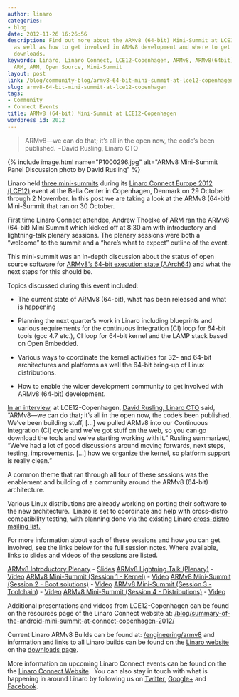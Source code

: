```yaml
---
author: linaro
categories:
- blog
date: 2012-11-26 16:26:56
description: Find out more about the ARMv8 (64-bit) Mini-Summit at LCE12-Copenhagen
  as well as how to get involved in ARMv8 development and where to get the latest
  downloads.
keywords: Linaro, Linaro Connect, LCE12-Copenhagen, ARMv8, ARMv8(64bit), Linux on
  ARM, ARM, Open Source, Mini-Summit
layout: post
link: /blog/community-blog/armv8-64-bit-mini-summit-at-lce12-copenhagen/
slug: armv8-64-bit-mini-summit-at-lce12-copenhagen
tags:
- Community
- Connect Events
title: ARMv8 (64-bit) Mini-Summit at LCE12-Copenhagen
wordpress_id: 2012
---
```


> ARMv8—we can do that; it’s all in the open now, the code’s been published. ~David Rusling, Linaro CTO

{% include image.html name="P1000296.jpg" alt="ARMv8 Mini-Summit Panel Discussion photo by David Rusling" %}

Linaro held [three mini-summits](http://summit.linaro.org/lce12/track/linaro-mini-summit/) during its [Linaro Connect Europe 2012 (LCE12)](http://connect.linaro.org/resources/) event at the Bella Center in Copenhagen, Denmark on 29 October through 2 November. In this post we are taking a look at the ARMv8 (64-bit) Mini-Summit that ran on 30 October.

First time Linaro Connect attendee, Andrew Thoelke of ARM ran the ARMv8 (64-bit) Mini Summit which kicked off at 8:30 am with introductory and lightning-talk plenary sessions. The plenary sessions were both a “welcome” to the summit and a “here’s what to expect” outline of the event.

This mini-summit was an in-depth discussion about the status of open source software for [ARMv8’s 64-bit execution state (AArch64)](http://www.arm.com/products/tools/models/fast-models/foundation-model.php) and what the next steps for this should be.

Topics discussed during this event included:

  * The current state of ARMv8 (64-bit), what has been released and what is happening


  * Planning the next quarter’s work in Linaro including blueprints and various requirements for the continuous integration (CI) loop for 64-bit tools (gcc 4.7 etc.), CI loop for 64-bit kernel and the LAMP stack based on Open Embedded.


  * Various ways to coordinate the kernel activities for 32- and 64-bit architectures and platforms as well the 64-bit bring-up of Linux distributions.


  * How to enable the wider development community to get involved with ARMv8 (64-bit) development.


[In an interview](http://youtu.be/6bkfk3HAsH0), at LCE12-Copenhagen, [David Rusling, Linaro CTO](/about/) said, “ARMv8—we can do that; it’s all in the open now, the code’s been published. We’ve been building stuff, [...] we pulled ARMv8 into our Continuous Integration (CI) cycle and we’ve got stuff on the web, so you can go download the tools and we’ve starting working with it.” Rusling summarized, “We’ve had a lot of good discussions around moving forwards, next steps, testing, improvements. [...] how we organize the kernel, so platform support is really clean.”

A common theme that ran through all four of these sessions was the enablement and building of a community around the ARMv8 (64-bit) architecture.

Various Linux distributions are already working on porting their software to the new architecture.  Linaro is set to coordinate and help with cross-distro compatibility testing, with planning done via the existing Linaro [cross-distro mailing list.](http://lists.linaro.org/mailman/listinfo/cross-distro)

For more information about each of these sessions and how you can get involved, see the links below for the full session notes. Where available, links to slides and videos of the sessions are listed.

[ARMv8 Introductory Plenary](http://connect.linaro.org/resources/) - [Slides](https://www.slideshare.net/linaroorg/lce12-armv8plenary)
[ARMv8 Lightning Talk (Plenary)](http://connect.linaro.org/resources/) - [Video](https://www.youtube.com/watch?v=uJzhZqBqwSU)
[ARMv8 Mini-Summit (Session 1 - Kernel)](http://connect.linaro.org/resources/) - [Video](https://www.youtube.com/watch?v=rcsuCbYM8fU)
[ARMv8 Mini-Summit (Session 2 - Boot solutions)](http://connect.linaro.org/resources/) - [Video](https://www.youtube.com/watch?v=y-I9C6kUPL8)
[ARMv8 Mini-Summit (Session 3 - Toolchain)](http://connect.linaro.org/resources/) - [Video](https://www.youtube.com/watch?v=haaf6qWdB3g)
[ARMv8 Mini-Summit (Session 4 - Distributions)](http://connect.linaro.org/resources/) - [Video](https://www.youtube.com/watch?v=iw4DJvfWsN0)

Additional presentations and videos from LCE12-Copenhagen can be found on the resources page of the Linaro Connect website at: [/blog/summary-of-the-android-mini-summit-at-connect-copenhagen-2012/](/blog/summary-of-the-android-mini-summit-at-connect-copenhagen-2012/)

Current Linaro ARMv8 Builds can be found at: [/engineering/armv8](/engineering/armv8) and information and links to all Linaro builds can be found on the [Linaro website](/) on the [downloads page](/downloads/).

More information on upcoming Linaro Connect events can be found on the the [Linaro Connect Website](http://connect.linaro.org/).  You can also stay in touch with what is happening in around Linaro by following us on [Twitter](https://twitter.com/LinaroOrg), [Google+](https://plus.google.com/+LinaroOnAir) and [Facebook](https://www.facebook.com/LinaroOrg).